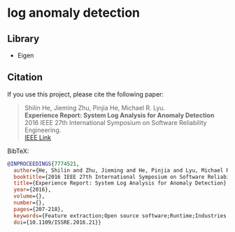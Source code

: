 # log anomaly detection

## Library

- Eigen

## Citation

If you use this project, please cite the following paper:

> Shilin He, Jieming Zhu, Pinjia He, Michael R. Lyu.  
> **Experience Report: System Log Analysis for Anomaly Detection**  
> 2016 IEEE 27th International Symposium on Software Reliability Engineering.  
> [IEEE Link](https://ieeexplore.ieee.org/document/7774521)

BibTeX:
```bibtex
@INPROCEEDINGS{7774521,
  author={He, Shilin and Zhu, Jieming and He, Pinjia and Lyu, Michael R.},
  booktitle={2016 IEEE 27th International Symposium on Software Reliability Engineering (ISSRE)}, 
  title={Experience Report: System Log Analysis for Anomaly Detection}, 
  year={2016},
  volume={},
  number={},
  pages={207-218},
  keywords={Feature extraction;Open source software;Runtime;Industries;Manuals;Inspection;Large-scale systems},
  doi={10.1109/ISSRE.2016.21}}
